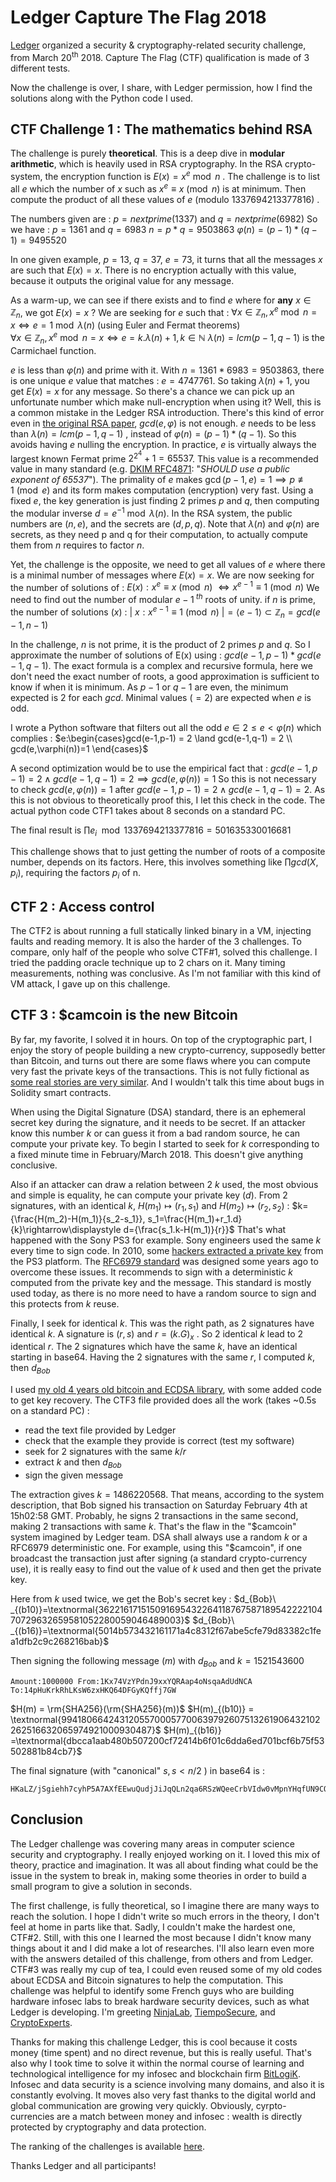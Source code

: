 # Ledger Capture The Flag 2018

[Ledger](https://www.ledger.fr/ctf2018/) organized a security & cryptography-related security challenge, from March 20<sup>th</sup> 2018. Capture The Flag (CTF) qualification is made of 3 different tests.

Now the challenge is over, I share, with Ledger permission, how I find the solutions along with the Python code I used.


## CTF Challenge 1 : The mathematics behind RSA

The challenge is purely **theoretical**. This is a deep dive in **modular arithmetic**, which is heavily used in RSA cryptography. In the RSA crypto-system, the encryption function is $E(x)=x^e \bmod{n}$ . The challenge is to list all $e$ which the number of $x$ such as $x^e \equiv x \pmod{n}$ is at minimum. Then compute the product of all these values of $e$ (modulo $1337694213377816$) .

The numbers given are :
$p = nextprime(1337)$ and $q = nextprime(6982)$
So we have : $p = 1361$ and $q = 6983$
$n = p * q = 9503863$
$\varphi(n) = (p-1)*(q-1) = 9495520$

In one given example, $p=13$, $q=37$, $e = 73$, it turns that all the messages $x$ are such that $E(x) = x$. There is no encryption actually with this value, because it outputs the original value for any message.

As a warm-up, we can see if there exists and to find $e$ where for **any** $x \in \mathbb{Z}_n$, we got $E(x)=x$ ? We are seeking for $e$ such that :
$\forall x \in \mathbb{Z}_n, x^e \bmod n = x \iff e=1 \bmod{\lambda(n)}$ (using Euler and Fermat theorems)  
$\forall x \in \mathbb{Z}_n,  x^e \bmod n = x \iff e = k.\lambda(n) + 1, k \in \mathbb{N}$
$\lambda(n) = lcm(p-1,q-1)$ is the Carmichael function.

$e$ is less than $\varphi(n)$ and prime with it. With $n = 1361*6983 = 9503863$, there is one unique $e$ value that matches : $e = 4747761$. 
So taking $\lambda(n) + 1$, you get $E(x)=x$ for any message. So there's a chance we can pick up an unfortunate number which make null-encryption when using it? Well, this is a common mistake in the Ledger RSA introduction. There's this kind of error even in [the original RSA paper](https://people.csail.mit.edu/rivest/Rsapaper.pdf), $gcd(e,\varphi)$ is not enough. $e$ needs to be less than $\lambda(n) = lcm(p-1,q-1)$ , instead of $\varphi(n) = (p-1)*(q-1)$. So this avoids having $e$ nulling the encryption. In practice, $e$ is virtually always the largest known Fermat prime $2^{2^4}+1 = 65537$. This value is a recommended value in many standard (e.g. [DKIM RFC4871](https://www.ietf.org/rfc/rfc4871.txt): "*SHOULD use a public exponent of 65537*"). The primality of $e$ makes $\gcd(p-1,e)=1 \implies p\not\equiv 1\pmod e$ and its form makes computation (encryption) very fast. Using a fixed $e$, the key generation is just finding 2 primes $p$ and $q$, then computing the modular inverse $d=e^{-1}\bmod \lambda(n)$. In the RSA system, the public numbers are $(n,e)$, and the secrets are $(d, p, q)$. Note that $\lambda(n)$ and $\varphi(n)$ are secrets, as they need p and q for their computation, to actually compute them from $n$ requires to factor $n$. 

Yet, the challenge is the opposite, we need to get all values of $e$ where there is a minimal number of messages where $E(x)=x$.
We are now seeking for the number of solutions of :
$E(x) : x^e \equiv x \pmod{n}$
$\iff x^{e-1} \equiv 1 \pmod{n}$
We need to find out the number of modular $e-1^{\ th}$ roots of unity.
if $n$ is prime, the number of solutions $(x)$ :
$|\ x : x^{e-1} \equiv 1 \pmod{n}\ | = \langle e-1\rangle \subset \mathbb{Z}_n =gcd(e-1,n-1)$

In the challenge, $n$ is not prime, it is the product of 2 primes $p$ and $q$.
So I approximate the number of solutions of E(x) using : $gcd(e-1,p-1)*gcd(e-1,q-1)$. The exact formula is a complex and recursive formula, here we don't need the exact number of roots, a good approximation is sufficient to know if when it is minimum.
As $p-1$ or $q-1$ are even, the minimum expected is 2 for each $gcd$. Minimal values ($=2$) are expected when $e$ is odd.

I wrote a Python software that filters out all the odd $e \in 2 \le e < \varphi(n)$ which complies  :
$e:\begin{cases}gcd(e-1,p-1) = 2 \land gcd(e-1,q-1) = 2 \\ gcd(e,\varphi(n))=1 \end{cases}$

A second optimization would be to use the empirical fact that :
$gcd(e-1,p-1) = 2 \land gcd(e-1,q-1) = 2 \implies gcd(e,\varphi(n))=1$
So this is not necessary to check $gcd(e,\varphi(n))=1$ after $gcd(e-1,p-1) = 2 \land gcd(e-1,q-1) = 2$. As this is not obvious to theoretically proof this, I let this check in the code.
The actual python code CTF1 takes about 8 seconds on a standard PC.

The final result is $\prod e_i \mod{1337694213377816}= 501635330016681$

This challenge shows that to just getting the number of roots of a composite number, depends on its factors. Here, this involves something like $\prod gcd(X,p_i)$, requiring the factors $p_i$ of n.


## CTF 2 : Access control

The CTF2 is about running a full statically linked binary in a VM, injecting faults and reading memory. It is also the harder of the 3 challenges. To compare, only half of the people who solve CTF#1, solved this challenge.
I tried the padding oracle technique up to 2 chars on it. Many timing measurements, nothing was conclusive. As I'm not familiar with this kind of VM attack, I gave up on this challenge.


## CTF 3 : \$camcoin is the new Bitcoin

By far, my favorite, I solved it in hours. On top of the cryptographic part, I enjoy the story of people building a new crypto-currency, supposedly better than Bitcoin, and turns out there are some flaws where you can compute very fast the private keys of the transactions. This is not fully fictional as [some real stories are very similar](http://blog.lekkertech.net/blog/2018/03/07/iota-signatures/). And I wouldn't talk this time about bugs in Solidity smart contracts.

When using the Digital Signature (DSA) standard, there is an ephemeral secret key during the signature, and it needs to be secret. If an attacker know this number $k$ or can guess it from a bad random source, he can compute your private key. 
To begin I started to seek for $k$ corresponding to a fixed minute time in February/March 2018. This doesn't give anything conclusive.

Also if an attacker can draw a relation between 2 $k$ used, the most obvious and simple is equality, he can compute your private key ($d$). From 2 signatures, with an identical $k$, $H(m_1)\mapsto(r_1,s_1)$ and $H(m_2)\mapsto(r_2,s_2)$ :
$k={\frac{H(m_2)-H(m_1)}{s_2-s_1}}, s_1=\frac{H(m_1)+r_1.d}{k}\rightarrow\displaystyle d={\frac{s_1.k-H(m_1)}{r}}$
That's what happened with the Sony PS3 for example. Sony engineers used the same $k$ every time to sign code. In 2010, some [hackers extracted a private key](https://youtu.be/Eag0VyRTld8?t=500) from the PS3 platform. The [RFC6979 standard](https://tools.ietf.org/html/rfc6979) was designed some years ago to overcome these issues. It recommends to sign with a deterministic $k$ computed from the private key and the message. This standard is mostly used today, as there is no more need to have a random source to sign and this protects from $k$ reuse.

Finally, I seek for identical $k$. This was the right path, as 2 signatures have identical $k$.
A signature is $(r,s)$ and $r=(k.G)_x$ . So 2 identical $k$ lead to 2 identical $r$. The 2 signatures which have the same $k$, have an identical starting in base64. 
Having the 2 signatures with the same $r$, I computed $k$, then $d_{Bob}$

I used [my old 4 years old bitcoin and ECDSA library](https://github.com/antonio-fr/Fast_Sign_Verify), with some added code to get key recovery. The CTF3 file provided does all the work (takes ~0.5s on a standard PC) :
 - read the text file provided by Ledger
 - check that the example they provide is correct (test my software)
 - seek for 2 signatures with the same $k/r$
 - extract $k$ and then $d_{Bob}$
 - sign the given message

The extraction gives $k =  1486220568$. That means, according to the system description, that Bob signed his transaction on Saturday February 4th at 15h02:58 GMT. Probably, he signs 2 transactions in the same second, making 2 transactions with same $k$. That's the flaw in the "\$camcoin" system imagined by Ledger team. DSA shall always use a random $k$ or a RFC6979 deterministic one. For example, using this "\$camcoin", if one broadcast the transaction just after signing (a standard crypto-currency use), it is really easy to find out the value of $k$ used and then get the private key.

Here from $k$ used twice, we get the Bob's secret key :
$d_{Bob}\ _{(b10)}=\textnormal{36221617151509169543226411876758718954222210470729632659581052280059046489003}$
$d_{Bob}\ _{(b16)}=\textnormal{5014b573432161171a4c8312f67abe5cfe79d83382c1fea1dfb2c9c268216bab}$

Then signing the following message ($m$) with $d_{Bob}$ and $k = 1521543600$
```
Amount:1000000 From:1Kx74VzYPdnJ9xxYQRAap4oNsqaAdUdNCA To:14pHuKrkRhLKsW6zxHKQ64DFGyKQffj7GW
```
$H(m) = \rm{SHA256}(\rm{SHA256}(m))$
$H(m)_{(b10)} = \textnormal{99418066424312055700057700639792607513261906432102262516632065974921000930487}$
$H(m)_{(b16)} =\textnormal{dbcca1aab480b507200cf72414b6f01c6dda6ed701bcf6b75f53502881b84cb7}$

The final signature (with "canonical" $s, s<n/2$ ) in base64 is :
```
HKaLZ/jSgiehh7cyhP5A7AXfEEwuQudjJiJqQLn2qa6RSzWQeeCrbVIdw0vMpnYHqfUN9CQDI2LKlmHx84jTfjs=
```

## Conclusion

The Ledger challenge was covering many areas in computer science security and cryptography. I really enjoyed working on it. I loved this mix of theory, practice and imagination. It was all about finding what could be the issue in the system to break in, making some theories in order to build a small program to give a solution in seconds.

The first challenge, is fully theoretical, so I imagine there are many ways to reach the solution. I hope I didn't write so much errors in the theory, I don't feel at home in parts like that.
Sadly, I couldn't make the hardest one, CTF#2. Still, with this one I learned the most because I didn't know many things about it and I did make a lot of researches. I'll also learn even more with the answers detailed of this challenge, from others and from Ledger.
CTF#3 was really my cup of tea, I could even reused some of my old codes about ECDSA and Bitcoin signatures to help the computation.
This challenge was helpful to identify some French guys who are building hardware infosec labs to break hardware security devices, such as what Ledger is developing. I'm greeting [NinjaLab](https://ninjalab.io/team/), [TiempoSecure](http://www.tiempo-secure.com/company/about-tiempo-secure/), and [CryptoExperts](https://www.cryptoexperts.com/people/).

Thanks for making this challenge Ledger, this is cool because it costs money (time spent) and no direct revenue, but this is really useful. That's also why I took time to solve it within the normal course of learning and technological intelligence for my infosec and blockchain firm [BitLogiK](https://bitlogik.fr/). Infosec and data security is a science involving many domains, and also it is constantly evolving. It moves also very fast thanks to the digital world and global communication are growing very quickly. Obviously, cyrpto-currencies are a match between money and infosec : wealth is directly protected by cryptography and data protection.

The ranking of the challenges is available [here](https://docs.google.com/spreadsheets/d/1ZuSOwIkqvzr5jAVj66Hs3iekIeKTHRSpujhtpcy4PCI/edit#gid=0).

Thanks Ledger and all participants!

